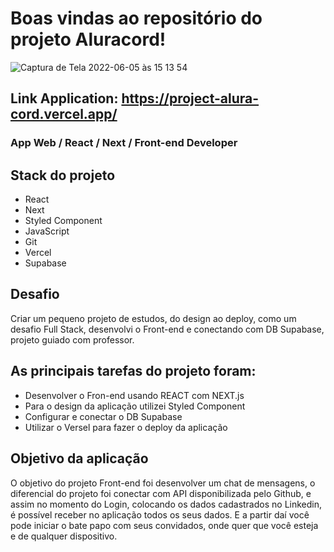 # Boas vindas ao repositório do projeto Aluracord!

![Captura de Tela 2022-06-05 às 15 13 54](https://user-images.githubusercontent.com/83237861/172064574-34bbce02-b228-4e8d-a86e-e1e176068133.png)

## Link Application: https://project-alura-cord.vercel.app/

### App Web / React / Next / Front-end Developer

## Stack do projeto

* React 
* Next
* Styled Component
* JavaScript
* Git
* Vercel
* Supabase

## Desafio

Criar um pequeno projeto de estudos, do design ao deploy, como um desafio Full Stack,
desenvolvi o Front-end e conectando com DB Supabase, projeto guiado com professor.

## As principais tarefas do projeto foram:
 * Desenvolver o Fron-end usando REACT com NEXT.js
 * Para o design da aplicação utilizei Styled Component
 * Configurar e conectar o DB Supabase
 * Utilizar o Versel para fazer o deploy da aplicação

## Objetivo da aplicação

O objetivo do projeto Front-end foi desenvolver um chat de mensagens, o diferencial do projeto
foi conectar com API disponibilizada pelo Github, e assim no momento do Login, colocando os
dados cadastrados no Linkedin, é possível receber no aplicação todos os seus dados. E a partir
daí você pode iniciar o bate papo com seus convidados, onde quer que você esteja e de
qualquer dispositivo.

